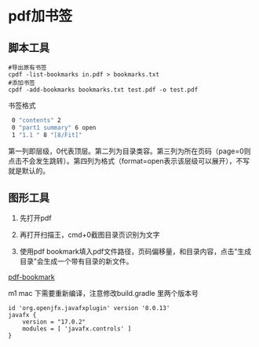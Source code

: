# pdf加书签

## 脚本工具

```shell
#导出原有书签
cpdf -list-bookmarks in.pdf > bookmarks.txt
#添加书签
cpdf -add-bookmarks bookmarks.txt test.pdf -o test.pdf
```

书签格式

```sh
 0 "contents" 2 
 0 "part1 summary" 6 open
 1 "1.1 " 8 "[8/Fit]"
```

第一列即层级，0代表顶层。第二列为目录类容。第三列为所在页码（page=0则点击不会发生跳转）。第四列为格式（format=open表示该层级可以展开），不写就是默认的。



## 图形工具

1. 先打开pdf
2. 再打开扫描王，cmd+0截图目录页识别为文字

2. 使用pdf bookmark填入pdf文件路径，页码偏移量，和目录内容，点击"生成目录"会生成一个带有目录的新文件。

[pdf-bookmark](https://github.com/ifnoelse/pdf-bookmark#)

m1 mac 下需要重新编译，注意修改build.gradle 里两个版本号

```shell
id 'org.openjfx.javafxplugin' version '0.0.13'  
javafx {
    version = "17.0.2"
    modules = [ 'javafx.controls' ]
}
```

